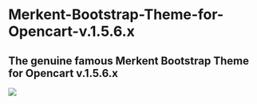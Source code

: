 # Merkent-Bootstrap-Theme-for-Opencart-v.1.5.6.x
The genuine famous Merkent Bootstrap Theme for Opencart v.1.5.6.x
----
<img src = "http://www.bigmax.ch/shop/image/data/banner/merkent_theme_1136_882.png" />
